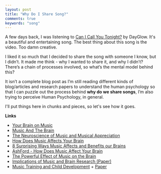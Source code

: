 ```yaml
---
layout: post
title: "Why Do I Share Song?"
comments: true
keywords: "song"
---
```


A few days back, I was listening to [Can I Call You Tonight?](https://www.youtube.com/watch?v=hh1WeQxfCX0) by DayGlow. It's a beautiful and entertaining song. The best thing about this song is the video. Too damn creative.

I liked it so much that I decided to share the song with someone I know, but I didn’t. It made me think - why I wanted to share it, and why I didn’t? There’s a chain of processes involved, so what’s the mental model behind this?

It isn’t a complete blog post as I’m still reading different kinds of blog/articles and research papers to understand the human psychology so that I can puzzle out the process behind __why do we share songs__, I’m also trying to perceive Human Psychology, in general.

I'll put things here in chunks and pieces, so let's see how it goes.

__Links__

- [Your Brain on Music](https://www.ucf.edu/pegasus/your-brain-on-music/)
- [Music And The Brain](https://www.scientificamerican.com/article/music-and-the-brain-2006-09/)
- [The Neuroscience of Music and Musical Appreciation](https://www.ncbi.nlm.nih.gov/pmc/articles/PMC5618809/)
- [How Does Music Affects Your Brain](https://www.wired.com/story/tech-effects-how-does-music-affect-your-brain/)
- [8 Surprising Ways Music Affects and Benefits our Brains](https://buffer.com/resources/music-and-the-brain)
- [AshFord - How Does Music Affect Your Brain](https://www.ashford.edu/online-degrees/student-lifestyle/how-does-music-affect-your-brain)
- [The Powerful Effect of Music on the Brain](https://www.thetabernaclechoir.org/articles/the-powerful-effect-of-music-on-the-brain.html)
- [Implications of Music and Brain Research (Paper)](https://www.researchgate.net/publication/249814667_Implications_of_Music_and_Brain_Research)
- [Music Training and Child Development](https://nyaspubs.onlinelibrary.wiley.com/doi/abs/10.1111/nyas.13606) + [Paper](https://sci-hub.tw/10.1111/nyas.13606)